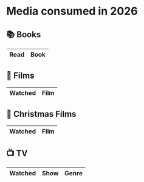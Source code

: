 # Media consumed in 2026

## 📚 Books
| Read | Book |
| ---- | ---- |


## 🍿 Films
| Watched | Film |
| ------- | ---- |


## 🎄 Christmas Films
| Watched | Film |
| ------- | ---- |


## 📺 TV
| Watched | Show | Genre |
| ------- | ---- | ----- |
